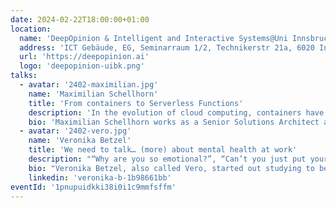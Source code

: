```yaml
---
date: 2024-02-22T18:00:00+01:00
location:
  name: 'DeepOpinion & Intelligent and Interactive Systems@Uni Innsbruck'
  address: 'ICT Gebäude, EG, Seminarraum 1/2, Technikerstr 21a, 6020 Innsbruck'
  url: 'https://deepopinion.ai'
  logo: 'deepopinion-uibk.png'
talks:
  - avatar: '2402-maximilian.jpg'
    name: 'Maximilian Schellhorn'
    title: 'From containers to Serverless Functions'
    description: 'In the evolution of cloud computing, containers have become a pivotal technology. They provide a robust way for packaging, deploying and operating applications, with Kubernetes emerging as a leading orchestrator. On the other hand, Serverless functions provide a streamlined, event-driven model that abstracts infrastructure management entirely. In this session we’ll explore the fundamental differences in architecture, scalability, and operational characteristics between these technologies. By investigating real-world scenarios and code we’ll gain insights into choosing the right approach based on workload requirements, deployment scenarios, and operations. Lastly, we’ll explore synergies between these technologies, demonstrating how they can be combined to leverage the strengths of both.'
    bio: 'Maximilian Schellhorn works as a Senior Solutions Architect at Amazon Web Services. He supports companies with designing well-architected applications and running them in the cloud. Before that he worked for more than 10 years as a Software Engineer & Architect on distributed system design and monolith-to-microservice transformations. His recent work focuses on Serverless (Java), SaaS and Event Driven Architectures.'
  - avatar: '2402-vero.jpg'
    name: 'Veronika Betzel'
    title: 'We need to talk… (more) about mental health at work'
    description: "“Why are you so emotional?”, “Can’t you just put your private life aside?”, “We are at work, please be professional!” Who doesn't know sentences like these? In a world captivated by progress and achievement, mental health and well-being often find themselves relegated to the shadows or not taken seriously. Embark on a transformative journey with me, redefining mental health discussions in the workplace. Visualize a setting where mental well-being is integral, fostering genuine support. Explore the tangible benefits for both employees and management, understanding how a supportive workplace elevates individual thriving and overall organizational success. Offering examples of navigating mental health challenges at work and providing guidelines, insights, and ideas for supporting others, this talk goes beyond. Regardless of whether you encounter challenges or not, valuable tips and insights into supporting mental health issues in the workplace will be shared. The question is not, “Should we talk about mental health at work?” but rather, “How can we talk about mental health at work?” This session will offer a direct answer to that question by giving examples and guidelines out of personal experiences."
    bio: "Veronika Betzel, also called Vero, started out studying to become a teacher, but ended up discovering a passion for Quality Assurance (QA) by chance. Initially working in QA part-time while studying, Vero made the switch to working full-time in QA after completing her bachelor's degree. Vero loves the diversity of her job, but what she enjoys most is the opportunity to communicate and exchange ideas with others. She values directness and open discussions both personally and professionally. Vero loves to teach others, making her presentations both informative and engaging. Starting QA in 2017 Vero has already amassed some experience in the QA field, working for two different companies. When she's not working, Vero can be found giving back to her community as a volunteer firefighter or kicking a ball around the soccer field. Whether at work or play, Vero is a communicator at heart and always looking to make a positive impact."
    linkedin: 'veronika-b-1b98661bb'
eventId: '1pnupuidkki38i0i1c9mmfsffm'
---
```

